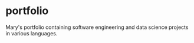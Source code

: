 # portfolio
Mary's portfolio containing software engineering and data science projects in various languages.
